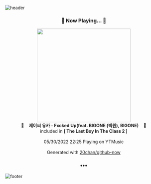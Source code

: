 ![header](https://capsule-render.vercel.app/api?type=wave&height=170&section=header&text=Hi.%20I'm%20SHIFT&fontColor=090707&fontAlignX=45&fontAlignY=65&fontSize=100)

<h3 align="center">🎵 Now Playing... 🎵</h3>
<p align="center">
  <a href="https://music.youtube.com/watch?v=IIiDW8dKokQ">
    <img width="300" src="https://lh3.googleusercontent.com/0oXfrcDjFsmxUaAqeKkFSjTka7fKwxJsVeGLaozBQL5kvLSHwBsAsDH2KbjBs7Ca4FUxvsXsrR6kRZ4">
  </a>
  <br>
  🎵&nbsp&nbsp&nbsp <b>제이씨 유카 - Fxcked Up(feat. BIGONE (빅원), BIGONE)</b> &nbsp&nbsp&nbsp🎵
  <br>
  included in <b>[ The Last Boy In The Class 2 ]</b>
  
  <br />
  <br />
  05/30/2022 22:25 Playing on YTMusic
  <br />
  <br />
  Generated with <a href="https://github.com/20chan/github-now">20chan/github-now</a>
</p>

<h3 align="center">•••</h3>

![footer](https://capsule-render.vercel.app/api?type=wave&height=150&section=footer)
